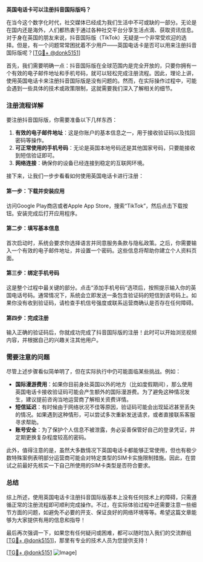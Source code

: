**英国电话卡可以注册抖音国际版吗？**

在当今这个数字化时代，社交媒体已经成为我们生活中不可或缺的一部分。无论是在国内还是海外，人们都热衷于通过各种社交平台分享生活点滴、获取资讯信息。对于身在英国的朋友来说，抖音国际版（TikTok）无疑是一个非常受欢迎的选择。但是，有一个问题常常困扰着不少用户——英国电话卡是否可以用来注册抖音国际版呢？[[TG💪+ @donk5151](https://t.me/s/donk5151)]

首先，我们需要明确一点：抖音国际版在全球范围内是完全开放的，只要你拥有一个有效的电子邮件地址和手机号码，就可以轻松完成注册流程。因此，理论上讲，使用英国电话卡来注册抖音国际版是没有问题的。然而，在实际操作过程中，可能会遇到一些具体的技术或政策限制，这就需要我们深入了解相关的细节。

### 注册流程详解

要注册抖音国际版，你需要准备以下几样东西：

1. **有效的电子邮件地址**：这是你账户的基本信息之一，用于接收验证码以及找回密码等操作。
2. **可正常使用的手机号码**：无论是英国本地号码还是其他国家号码，只要能接收到短信验证即可。
3. **网络连接**：确保你的设备已经连接到稳定的互联网环境。

接下来，让我们一步步看看如何使用英国电话卡进行注册：

#### 第一步：下载并安装应用
访问Google Play商店或者Apple App Store，搜索“TikTok”，然后点击下载按钮。安装完成后打开应用程序。

#### 第二步：填写基本信息
首次启动时，系统会要求你选择语言并同意服务条款与隐私政策。之后，你需要输入一个有效的电子邮件地址，并设置一个密码。这些信息将帮助你建立个人资料页面。

#### 第三步：绑定手机号码
这是整个过程中最关键的部分。点击“添加手机号码”选项后，按照提示输入你的英国电话号码。通常情况下，系统会立即发送一条包含验证码的短信到该号码上。如果你没有收到验证码，请检查手机信号强度或联系运营商确认是否存在任何障碍。

#### 第四步：完成注册
输入正确的验证码后，你就成功完成了抖音国际版的注册！此时可以开始浏览视频内容，并根据自己的兴趣关注其他用户。

### 需要注意的问题

尽管上述步骤看似简单明了，但在实际执行中仍可能面临某些挑战。例如：

- **国际漫游费用**：如果你目前身处英国以外的地方（比如度假期间），那么使用英国电话卡接收验证码可能会产生额外的国际漫游费。为了避免这种情况发生，建议提前咨询当地运营商了解相关资费详情。
- **短信延迟**：有时候由于网络状况不佳等原因，验证码可能会出现延迟甚至丢失的情况。如果遇到这种情形，可以尝试多次重新发送请求，或者直接联系客服寻求帮助。
- **账号安全**：为了保护个人信息不被泄露，务必妥善保管好自己的登录凭证，并定期更换复杂程度较高的密码。

此外，值得注意的是，虽然大多数情况下英国电话卡都能够正常使用，但也有极少数特殊案例表明部分运营商可能会对特定类型的SIM卡实施限制措施。因此，在尝试之前最好先核实一下自己所使用的SIM卡类型是否符合要求。

### 总结

综上所述，使用英国电话卡注册抖音国际版基本上没有任何技术上的障碍，只需遵循正常的注册流程即可顺利完成操作。不过，在实际体验过程中还需要注意一些细节方面的问题，如避免不必要的开支、保证良好的网络环境等等。希望这篇文章能够为大家提供有用的信息和指导！

最后再次强调一下，如果您有任何疑问或困难，都可以随时加入我们的交流群组[[TG💪+ @donk5151](https://t.me/s/donk5151)]，那里有专业的技术人员为您提供支持！

[[TG💪+ @donk5151](https://t.me/s/donk5151) ![Image](https://i.postimg.cc/rwNCRYN7/Snipaste-2025-04-30-17-27-05.png)]